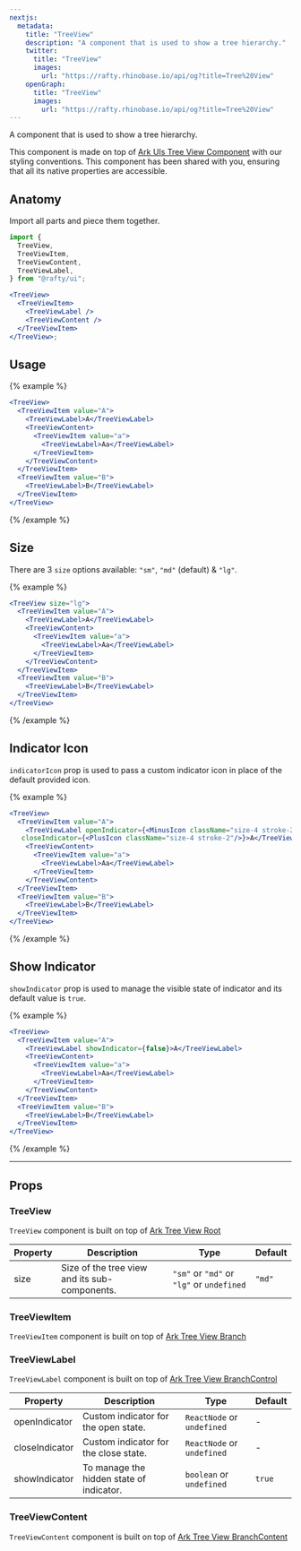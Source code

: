 ```yaml
---
nextjs:
  metadata:
    title: "TreeView"
    description: "A component that is used to show a tree hierarchy."
    twitter:
      title: "TreeView"
      images:
        url: "https://rafty.rhinobase.io/api/og?title=Tree%20View"
    openGraph:
      title: "TreeView"
      images:
        url: "https://rafty.rhinobase.io/api/og?title=Tree%20View"
---
```


A component that is used to show a tree hierarchy.

This component is made on top of [Ark UIs Tree View Component](https://ark-ui.com/react/docs/components/tree-view) with our styling conventions. This component has been shared with you, ensuring that all its native properties are accessible.

## Anatomy

Import all parts and piece them together.

```jsx
import {
  TreeView,
  TreeViewItem,
  TreeViewContent,
  TreeViewLabel,
} from "@rafty/ui";

<TreeView>
  <TreeViewItem>
    <TreeViewLabel />
    <TreeViewContent />
  </TreeViewItem>
</TreeView>;
```

## Usage

{% example %}

```jsx
<TreeView>
  <TreeViewItem value="A">
    <TreeViewLabel>A</TreeViewLabel>
    <TreeViewContent>
      <TreeViewItem value="a">
        <TreeViewLabel>Aa</TreeViewLabel>
      </TreeViewItem>
    </TreeViewContent>
  </TreeViewItem>
  <TreeViewItem value="B">
    <TreeViewLabel>B</TreeViewLabel>
  </TreeViewItem>
</TreeView>
```

{% /example %}

## Size

There are 3 `size` options available: `"sm"`, `"md"` (default) & `"lg"`.

{% example %}

```jsx
<TreeView size="lg">
  <TreeViewItem value="A">
    <TreeViewLabel>A</TreeViewLabel>
    <TreeViewContent>
      <TreeViewItem value="a">
        <TreeViewLabel>Aa</TreeViewLabel>
      </TreeViewItem>
    </TreeViewContent>
  </TreeViewItem>
  <TreeViewItem value="B">
    <TreeViewLabel>B</TreeViewLabel>
  </TreeViewItem>
</TreeView>
```

{% /example %}

## Indicator Icon

`indicatorIcon` prop is used to pass a custom indicator icon in place of the default provided icon.

{% example %}

```jsx
<TreeView>
  <TreeViewItem value="A">
    <TreeViewLabel openIndicator={<MinusIcon className="size-4 stroke-2" />}
   closeIndicator={<PlusIcon className="size-4 stroke-2"/>}>A</TreeViewLabel>
    <TreeViewContent>
      <TreeViewItem value="a">
        <TreeViewLabel>Aa</TreeViewLabel>
      </TreeViewItem>
    </TreeViewContent>
  </TreeViewItem>
  <TreeViewItem value="B">
    <TreeViewLabel>B</TreeViewLabel>
  </TreeViewItem>
</TreeView>
```

{% /example %}

## Show Indicator

`showIndicator` prop is used to manage the visible state of indicator and its default value is `true`.

{% example %}

```jsx
<TreeView>
  <TreeViewItem value="A">
    <TreeViewLabel showIndicator={false}>A</TreeViewLabel>
    <TreeViewContent>
      <TreeViewItem value="a">
        <TreeViewLabel>Aa</TreeViewLabel>
      </TreeViewItem>
    </TreeViewContent>
  </TreeViewItem>
  <TreeViewItem value="B">
    <TreeViewLabel>B</TreeViewLabel>
  </TreeViewItem>
</TreeView>
```

{% /example %}

---

## Props

### TreeView

`TreeView` component is built on top of [Ark Tree View Root](https://ark-ui.com/react/docs/components/tree-view#api-reference)

| Property | Description                                   | Type                                      | Default |
| -------- | --------------------------------------------- | ----------------------------------------- | ------- |
| size     | Size of the tree view and its sub-components. | `"sm"` or `"md"` or `"lg"` or `undefined` | `"md"`  |

### TreeViewItem

`TreeViewItem` component is built on top of [Ark Tree View Branch](https://ark-ui.com/react/docs/components/tree-view#api-reference)

### TreeViewLabel

`TreeViewLabel` component is built on top of [Ark Tree View BranchControl](https://ark-ui.com/react/docs/components/tree-view#api-reference)

| Property       | Description                              | Type                       | Default |
| -------------- | ---------------------------------------- | -------------------------- | ------- |
| openIndicator  | Custom indicator for the open state.     | `ReactNode` or `undefined` | -       |
| closeIndicator | Custom indicator for the close state.    | `ReactNode` or `undefined` | -       |
| showIndicator  | To manage the hidden state of indicator. | `boolean` or `undefined`   | `true`  |

### TreeViewContent

`TreeViewContent` component is built on top of [Ark Tree View BranchContent](https://ark-ui.com/react/docs/components/tree-view#api-reference)
